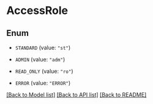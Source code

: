 # AccessRole

## Enum

- `STANDARD` (value: `"st"`)

- `ADMIN` (value: `"adm"`)

- `READ_ONLY` (value: `"ro"`)

- `ERROR` (value: `"ERROR"`)

[[Back to Model list]](../README.md#documentation-for-models) [[Back to API list]](../README.md#documentation-for-api-endpoints) [[Back to README]](../README.md)
